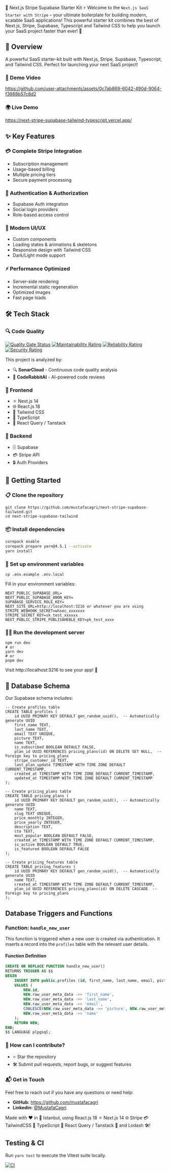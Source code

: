 🚀 Next.js Stripe Supabase Starter Kit ⚡
Welcome to the `Next.js SaaS Starter with Stripe` – your ultimate boilerplate for building modern, scalable SaaS applications! This powerful starter kit combines the best of Next.js, Stripe, Supabase, Typescript and Tailwind CSS to help you launch your SaaS project faster than ever! 🌟

## 🎯 Overview

A powerful SaaS starter-kit built with Next.js, Stripe, Supabase, Typescript, and Tailwind CSS. Perfect for launching your next SaaS project!

### 🎥 Demo Video

https://github.com/user-attachments/assets/0c7ab869-6042-490d-9064-f3988b57c8d2

### 🌍 Live Demo

https://next-stripe-supabase-tailwind-typescript.vercel.app/

## ✨ Key Features

### 💳 Complete Stripe Integration

- Subscription management
- Usage-based billing
- Multiple pricing tiers
- Secure payment processing

### 🔐 Authentication & Authorization

- Supabase Auth integration
- Social login providers
- Role-based access control

### 🎨 Modern UI/UX

- Custom components
- Loading states & animations & skeletons
- Responsive design with Tailwind CSS
- Dark/Light mode support

### ⚡ Performance Optimized

- Server-side rendering
- Incremental static regeneration
- Optimized images
- Fast page loads

## 🛠️ Tech Stack

### 🔍 Code Quality

[![Quality Gate Status](https://sonarcloud.io/api/project_badges/measure?project=mustafacagri_next-stripe-supabase-tailwind-typescript&metric=alert_status)](https://sonarcloud.io/summary/new_code?id=mustafacagri_next-stripe-supabase-tailwind)
[![Maintainability Rating](https://sonarcloud.io/api/project_badges/measure?project=mustafacagri_next-stripe-supabase-tailwind-typescript&metric=sqale_rating)](https://sonarcloud.io/summary/new_code?id=mustafacagri_next-stripe-supabase-tailwind)
[![Reliability Rating](https://sonarcloud.io/api/project_badges/measure?project=mustafacagri_next-stripe-supabase-tailwind-typescript&metric=reliability_rating)](https://sonarcloud.io/summary/new_code?id=mustafacagri_next-stripe-supabase-tailwind)
[![Security Rating](https://sonarcloud.io/api/project_badges/measure?project=mustafacagri_next-stripe-supabase-tailwind-typescript&metric=security_rating)](https://sonarcloud.io/summary/new_code?id=mustafacagri_next-stripe-supabase-tailwind)

This project is analyzed by:

- 🔍 **SonarCloud** - Continuous code quality analysis
- 🤖 **CodeRabbitAI** - AI-powered code reviews

### 🎨 Frontend

- ⚛️ Next.js 14
- 🌐 React.js 18
- 🎨 Tailwind CSS
- 📝 TypeScript
- 🔄 React Query / Tanstack

### 🔐 Backend

- 🗄️ Supabase
- 💳 Stripe API
- 🔒 Auth Providers

## 🚀 Getting Started

### 📋 Clone the repository

```
git clone https://github.com/mustafacagri/next-stripe-supabase-tailwind.git
cd next-stripe-supabase-tailwind
```

### 📦 Install dependencies

```bash
corepack enable
corepack prepare yarn@4.5.1 --activate
yarn install
```

### 🔑 Set up environment variables

```
cp .env.example .env.local
```

Fill in your environment variables:

```
NEXT_PUBLIC_SUPABASE_URL=
NEXT_PUBLIC_SUPABASE_ANON_KEY=
SUPABASE_SERVICE_ROLE_KEY=
NEXT_SITE_URL=http://localhost:3216 or whatever you are using
STRIPE_WEBHOOK_SECRET=whsec_xxxxxxx
STRIPE_SECRET_KEY=sk_test_xxxxxx
NEXT_PUBLIC_STRIPE_PUBLISAHEBLE_KEY=pk_test_xxxx
```

### 🏃‍♂️ Run the development server

```
npm run dev
# or
yarn dev
# or
pnpm dev
```

Visit http://localhost:3216 to see your app! 🎉

## 🔄 Database Schema

Our Supabase schema includes:

```
-- Create profiles table
CREATE TABLE profiles (
    id UUID PRIMARY KEY DEFAULT gen_random_uuid(),  -- Automatically generate UUID
    first_name TEXT,
    last_name TEXT,
    email TEXT UNIQUE,
    picture TEXT,
    name TEXT,
    is_subscribed BOOLEAN DEFAULT FALSE,
    plan_id UUID REFERENCES pricing_plans(id) ON DELETE SET NULL,  -- Foreign key to pricing_plans
    stripe_customer_id TEXT,
    last_plan_update TIMESTAMP WITH TIME ZONE DEFAULT CURRENT_TIMESTAMP,
    created_at TIMESTAMP WITH TIME ZONE DEFAULT CURRENT_TIMESTAMP,
    updated_at TIMESTAMP WITH TIME ZONE DEFAULT CURRENT_TIMESTAMP
);

-- Create pricing_plans table
CREATE TABLE pricing_plans (
    id UUID PRIMARY KEY DEFAULT gen_random_uuid(),  -- Automatically generate UUID
    name TEXT,
    slug TEXT UNIQUE,
    price_monthly INTEGER,
    price_yearly INTEGER,
    description TEXT,
    cta TEXT,
    most_popular BOOLEAN DEFAULT FALSE,
    created_at TIMESTAMP WITH TIME ZONE DEFAULT CURRENT_TIMESTAMP,
    is_active BOOLEAN DEFAULT TRUE,
    is_featured BOOLEAN DEFAULT FALSE
);

-- Create pricing_features table
CREATE TABLE pricing_features (
    id UUID PRIMARY KEY DEFAULT gen_random_uuid(),  -- Automatically generate UUID
    name TEXT,
    created_at TIMESTAMP WITH TIME ZONE DEFAULT CURRENT_TIMESTAMP,
    plan_id UUID REFERENCES pricing_plans(id) ON DELETE CASCADE  -- Foreign key to pricing_plans
);
```

## Database Triggers and Functions

### Function: `handle_new_user`

This function is triggered when a new user is created via authentication. It inserts a record into the `profiles` table with the relevant user details.

#### Function Definition

```sql
CREATE OR REPLACE FUNCTION handle_new_user()
RETURNS TRIGGER AS $$
BEGIN
    INSERT INTO public.profiles (id, first_name, last_name, email, picture, name)
    VALUES (
        NEW.id,
        NEW.raw_user_meta_data ->> 'first_name',
        NEW.raw_user_meta_data ->> 'last_name',
        NEW.raw_user_meta_data ->> 'email',
        COALESCE(NEW.raw_user_meta_data ->> 'picture', NEW.raw_user_meta_data ->> 'avatar_url'),
        NEW.raw_user_meta_data ->> 'name'
    );
    RETURN NEW;
END;
$$ LANGUAGE plpgsql;

```

### 👾 How can I contribute?

- ⭐ Star the repository
- 🛠️ Submit pull requests, report bugs, or suggest features

### 📬 Get in Touch

Feel free to reach out if you have any questions or need help:

- **GitHub:** https://github.com/mustafacagri
- **Linkedin:** [@MustafaCagri](https://www.linkedin.com/in/mustafacagri/)

Made with ❤️ in 📍 Istanbul, using React.js 18 ⚛️ Next.js 14 🌐 Stripe 💳 TailwindCSS 🎨 TypeScript 🔧 React Query / Tanstack 🔄 and Lodash 🛠️!

## Testing & CI

Run `yarn test` to execute the Vitest suite locally.

[![CI](https://github.com/<USER>/<REPO>/actions/workflows/ci.yml/badge.svg)](https://github.com/<USER>/<REPO>/actions/workflows/ci.yml)

